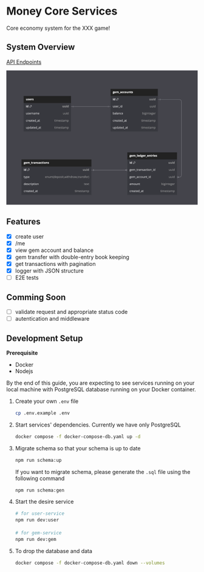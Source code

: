 # Money Core Services

Core economy system for the XXX game!

## System Overview

[API Endpoints](./docs/API.md)

![Database Schema](./docs/dbdiagram.png)

## Features

- [x] create user
- [x] /me
- [x] view gem account and balance
- [x] gem transfer with double-entry book keeping
- [x] get transactions with pagination
- [x] logger with JSON structure
- [ ] E2E tests

## Comming Soon

- [ ] validate request and appropriate status code
- [ ] autentication and middleware

## Development Setup

**Prerequisite**

- Docker
- Nodejs

By the end of this guide, you are expecting to see services running on your local machine with PostgreSQL database running on your Docker container.

1. Create your own `.env` file

   ```sh
   cp .env.example .env
   ```

2. Start services' dependencies. Currently we have only PostgreSQL

   ```sh
   docker compose -f docker-compose-db.yaml up -d
   ```

3. Migrate schema so that your schema is up to date

   ```sh
   npm run schema:up
   ```

   If you want to migrate schema, please generate the `.sql` file using the following command

   ```sh
   npm run schema:gen
   ```

4. Start the desire service

   ```sh
   # for user-service
   npm run dev:user

   # for gem-service
   npm run dev:gem
   ```

5. To drop the database and data

   ```sh
   docker compose -f docker-compose-db.yaml down --volumes
   ```
